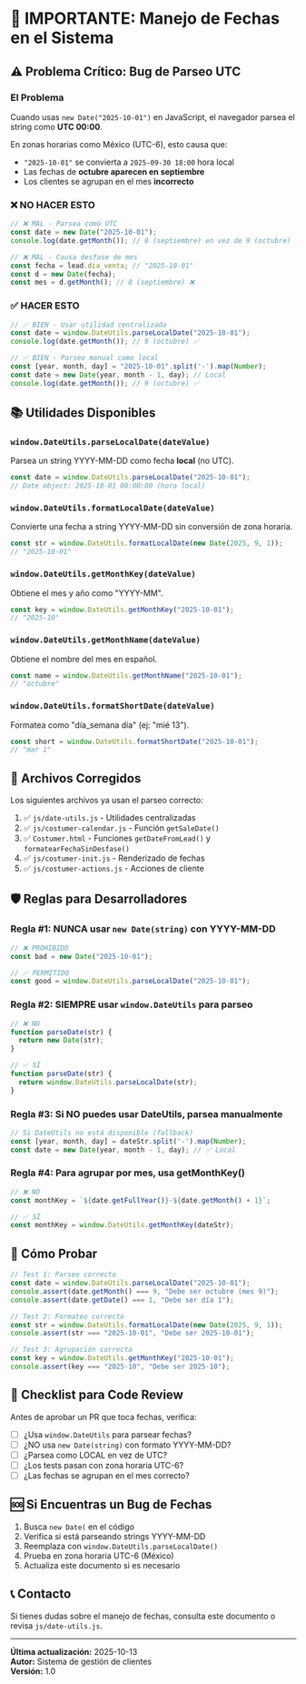 # 🚨 IMPORTANTE: Manejo de Fechas en el Sistema

## ⚠️ Problema Crítico: Bug de Parseo UTC

### El Problema

Cuando usas `new Date("2025-10-01")` en JavaScript, el navegador parsea el string como **UTC 00:00**.

En zonas horarias como México (UTC-6), esto causa que:
- `"2025-10-01"` se convierta a `2025-09-30 18:00` hora local
- Las fechas de **octubre aparecen en septiembre**
- Los clientes se agrupan en el mes **incorrecto**

### ❌ NO HACER ESTO

```javascript
// ❌ MAL - Parsea como UTC
const date = new Date("2025-10-01");
console.log(date.getMonth()); // 8 (septiembre) en vez de 9 (octubre)

// ❌ MAL - Causa desfase de mes
const fecha = lead.dia_venta; // "2025-10-01"
const d = new Date(fecha);
const mes = d.getMonth(); // 8 (septiembre) ❌
```

### ✅ HACER ESTO

```javascript
// ✅ BIEN - Usar utilidad centralizada
const date = window.DateUtils.parseLocalDate("2025-10-01");
console.log(date.getMonth()); // 9 (octubre) ✅

// ✅ BIEN - Parseo manual como local
const [year, month, day] = "2025-10-01".split('-').map(Number);
const date = new Date(year, month - 1, day); // Local
console.log(date.getMonth()); // 9 (octubre) ✅
```

## 📚 Utilidades Disponibles

### `window.DateUtils.parseLocalDate(dateValue)`

Parsea un string YYYY-MM-DD como fecha **local** (no UTC).

```javascript
const date = window.DateUtils.parseLocalDate("2025-10-01");
// Date object: 2025-10-01 00:00:00 (hora local)
```

### `window.DateUtils.formatLocalDate(dateValue)`

Convierte una fecha a string YYYY-MM-DD sin conversión de zona horaria.

```javascript
const str = window.DateUtils.formatLocalDate(new Date(2025, 9, 1));
// "2025-10-01"
```

### `window.DateUtils.getMonthKey(dateValue)`

Obtiene el mes y año como "YYYY-MM".

```javascript
const key = window.DateUtils.getMonthKey("2025-10-01");
// "2025-10"
```

### `window.DateUtils.getMonthName(dateValue)`

Obtiene el nombre del mes en español.

```javascript
const name = window.DateUtils.getMonthName("2025-10-01");
// "octubre"
```

### `window.DateUtils.formatShortDate(dateValue)`

Formatea como "día_semana día" (ej: "mié 13").

```javascript
const short = window.DateUtils.formatShortDate("2025-10-01");
// "mar 1"
```

## 🔧 Archivos Corregidos

Los siguientes archivos ya usan el parseo correcto:

1. ✅ `js/date-utils.js` - Utilidades centralizadas
2. ✅ `js/costumer-calendar.js` - Función `getSaleDate()`
3. ✅ `Costumer.html` - Funciones `getDateFromLead()` y `formatearFechaSinDesfase()`
4. ✅ `js/costumer-init.js` - Renderizado de fechas
5. ✅ `js/costumer-actions.js` - Acciones de cliente

## 🛡️ Reglas para Desarrolladores

### Regla #1: NUNCA usar `new Date(string)` con YYYY-MM-DD

```javascript
// ❌ PROHIBIDO
const bad = new Date("2025-10-01");

// ✅ PERMITIDO
const good = window.DateUtils.parseLocalDate("2025-10-01");
```

### Regla #2: SIEMPRE usar `window.DateUtils` para parseo

```javascript
// ❌ NO
function parseDate(str) {
  return new Date(str);
}

// ✅ SÍ
function parseDate(str) {
  return window.DateUtils.parseLocalDate(str);
}
```

### Regla #3: Si NO puedes usar DateUtils, parsea manualmente

```javascript
// Si DateUtils no está disponible (fallback)
const [year, month, day] = dateStr.split('-').map(Number);
const date = new Date(year, month - 1, day); // ✅ Local
```

### Regla #4: Para agrupar por mes, usa getMonthKey()

```javascript
// ❌ NO
const monthKey = `${date.getFullYear()}-${date.getMonth() + 1}`;

// ✅ SÍ
const monthKey = window.DateUtils.getMonthKey(dateStr);
```

## 🧪 Cómo Probar

```javascript
// Test 1: Parseo correcto
const date = window.DateUtils.parseLocalDate("2025-10-01");
console.assert(date.getMonth() === 9, "Debe ser octubre (mes 9)");
console.assert(date.getDate() === 1, "Debe ser día 1");

// Test 2: Formateo correcto
const str = window.DateUtils.formatLocalDate(new Date(2025, 9, 1));
console.assert(str === "2025-10-01", "Debe ser 2025-10-01");

// Test 3: Agrupación correcta
const key = window.DateUtils.getMonthKey("2025-10-01");
console.assert(key === "2025-10", "Debe ser 2025-10");
```

## 📝 Checklist para Code Review

Antes de aprobar un PR que toca fechas, verifica:

- [ ] ¿Usa `window.DateUtils` para parsear fechas?
- [ ] ¿NO usa `new Date(string)` con formato YYYY-MM-DD?
- [ ] ¿Parsea como LOCAL en vez de UTC?
- [ ] ¿Los tests pasan con zona horaria UTC-6?
- [ ] ¿Las fechas se agrupan en el mes correcto?

## 🆘 Si Encuentras un Bug de Fechas

1. Busca `new Date(` en el código
2. Verifica si está parseando strings YYYY-MM-DD
3. Reemplaza con `window.DateUtils.parseLocalDate()`
4. Prueba en zona horaria UTC-6 (México)
5. Actualiza este documento si es necesario

## 📞 Contacto

Si tienes dudas sobre el manejo de fechas, consulta este documento o revisa `js/date-utils.js`.

---

**Última actualización:** 2025-10-13  
**Autor:** Sistema de gestión de clientes  
**Versión:** 1.0
